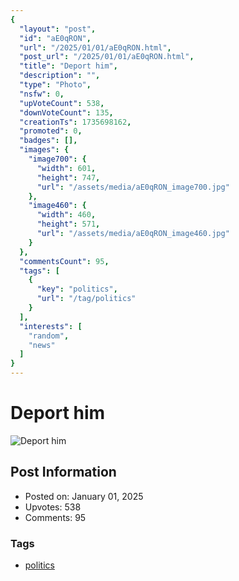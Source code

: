```yaml
---
{
  "layout": "post",
  "id": "aE0qRON",
  "url": "/2025/01/01/aE0qRON.html",
  "post_url": "/2025/01/01/aE0qRON.html",
  "title": "Deport him",
  "description": "",
  "type": "Photo",
  "nsfw": 0,
  "upVoteCount": 538,
  "downVoteCount": 135,
  "creationTs": 1735698162,
  "promoted": 0,
  "badges": [],
  "images": {
    "image700": {
      "width": 601,
      "height": 747,
      "url": "/assets/media/aE0qRON_image700.jpg"
    },
    "image460": {
      "width": 460,
      "height": 571,
      "url": "/assets/media/aE0qRON_image460.jpg"
    }
  },
  "commentsCount": 95,
  "tags": [
    {
      "key": "politics",
      "url": "/tag/politics"
    }
  ],
  "interests": [
    "random",
    "news"
  ]
}
---
```


# Deport him

![Deport him](/assets/media/aE0qRON_image700.jpg)

## Post Information

- Posted on: January 01, 2025
- Upvotes: 538
- Comments: 95

### Tags

- [politics](/tag/politics)
